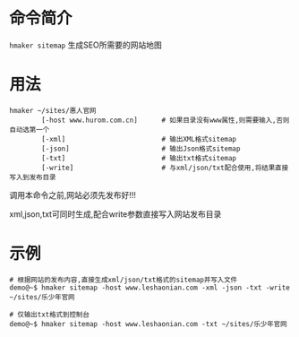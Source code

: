 命令简介
======= 

`hmaker sitemap` 生成SEO所需要的网站地图
    
用法
=======

```    
hmaker ~/sites/惠人官网
        [-host www.hurom.com.cn]      # 如果目录没有www属性,则需要输入,否则自动选第一个
        [-xml]                        # 输出XML格式sitemap
        [-json]                       # 输出Json格式sitemap
        [-txt]                        # 输出txt格式sitemap
        [-write]                      # 与xml/json/txt配合使用,将结果直接写入到发布目录
```

调用本命令之前,网站必须先发布好!!!

xml,json,txt可同时生成,配合write参数直接写入网站发布目录

示例
=======

```
# 根据网站的发布内容,直接生成xml/json/txt格式的sitemap并写入文件
demo@~$ hmaker sitemap -host www.leshaonian.com -xml -json -txt -write ~/sites/乐少年官网

# 仅输出txt格式到控制台
demo@~$ hmaker sitemap -host www.leshaonian.com -txt ~/sites/乐少年官网
```